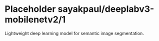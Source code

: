 # Placeholder sayakpaul/deeplabv3-mobilenetv2/1
Lightweight deep learning model for semantic image segmentation.

<!-- module-type: image-segmentation -->
<!-- network-architecture: DeepLab (mobilenetv2_coco_voc_trainval) -->
<!-- dataset: PASCAL VOC 2012 -->
<!-- fine-tunable: false -->
<!-- language: en -->
<!-- license: Apache-2.0 -->
